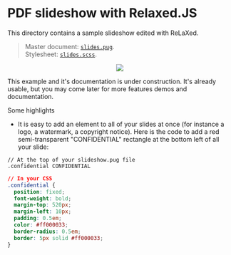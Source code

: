 # PDF slideshow with Relaxed.JS

This directory contains a sample slideshow edited with ReLaXed.

> Master document: [``slides.pug``](https://github.com/RelaxedJS/ReLaXed-examples/blob/master/examples/slides/slides.pug). <br/>
Stylesheet: [``slides.scss``](https://github.com/RelaxedJS/ReLaXed-examples/blob/master/examples/slides/slides.scss).

<p align=center><img src="https://github.com/RelaxedJS/ReLaXed-examples/raw/master/examples/slides/slides_screenshot.png"/></p>

This example and it's documentation is under construction. It's already usable, but you may come later for more features demos and documentation.


Some highlights

- It is easy to add an element to all of your slides at once (for instance a logo, a watermark, a copyright notice). Here is the code to add a red semi-transparent "CONFIDENTIAL" rectangle at the bottom left of all your slide:

```pug
// At the top of your slideshow.pug file
.confidential CONFIDENTIAL
```

```css
// In your CSS
.confidential {
  position: fixed;
  font-weight: bold;
  margin-top: 520px;
  margin-left: 10px;
  padding: 0.5em;
  color: #ff000033;
  border-radius: 0.5em;
  border: 5px solid #ff000033;
}
```
